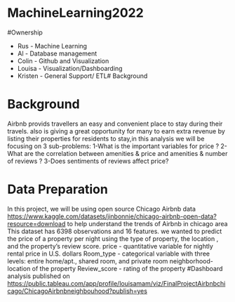 # MachineLearning2022

#Ownership
* Rus - Machine Learning
* Al - Database management
* Colin - Github and Visualization
* Louisa - Visualization/Dashboarding
* Kristen - General Support/ ETL# Background
# Background
Airbnb provids travellers an easy and convenient place to stay during their travels. also is giving a great opportunity for many to earn extra revenue by listing their properties for residents to stay,in this analysis we will be focusing on 3 sub-problems:
1-What is the important variables for price ?
2-What are the correlation between amenities & price and amenities & number of reviews ?
3-Does sentiments of reviews affect price?
# Data Preparation
In this project, we will be using  open source Chicago Airbnb data https://www.kaggle.com/datasets/jinbonnie/chicago-airbnb-open-data?resource=download to help understand the trends of Airbnb in chicago area 
This dataset has 6398 observations and 16 features. we wanted to predict the price of a property per night using the type of property, the location , and the property’s review score. 
price - quantitative variable for nightly rental price in U.S. dollars
Room_type - categorical variable with three levels: entire home/apt., shared room, and private room
neighborhood- location of the property
Review_score - rating of the property
#Dashboard  analysis published on
https://public.tableau.com/app/profile/louisamam/viz/FinalProjectAirbnbchicago/ChicagoAirbnbneighbouhood?publish=yes
